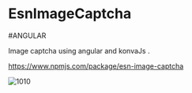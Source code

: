 # EsnImageCaptcha
#ANGULAR 

Image captcha using angular and konvaJs .


https://www.npmjs.com/package/esn-image-captcha

![1010](https://user-images.githubusercontent.com/47683843/199177323-6eec8f5a-ab24-4288-90ef-9b647fb47a39.png)
